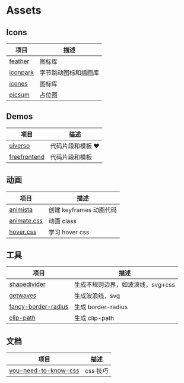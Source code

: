 # Assets

## Icons

| 项目                                                  | 描述                 |
| ----------------------------------------------------- | -------------------- |
| [feather](https://feathericons.com/)                  | 图标库               |
| [iconpark](https://iconpark.oceanengine.com/official) | 字节跳动图标和插画库 |
| [icones](https://icones.js.org/)                      | 图标库               |
| [picsum](https://picsum.photos/)                      | 占位图               |

## Demos

| 项目                                      | 描述              |
| ----------------------------------------- | ----------------- |
| [uiverso](https://uiverse.io/)            | 代码片段和模板 ❤️ |
| [freefrontend](https://freefrontend.com/) | 代码片段和模板    |

## 动画

| 项目                                          | 描述                    |
| --------------------------------------------- | ----------------------- |
| [animista](https://animista.net/)             | 创建 keyframes 动画代码 |
| [animate.css](https://animate.style/)         | 动画 class              |
| [hover.css](https://ianlunn.github.io/Hover/) | 学习 hover css          |

## 工具

| 项目                                                                    | 描述                              |
| ----------------------------------------------------------------------- | --------------------------------- |
| [shapedivider](https://www.shapedivider.app/)                           | 生成不规则边界，如波浪线，svg+css |
| [getwaves](https://getwaves.io/)                                        | 生成波浪线，svg                   |
| [fancy-border-radius](https://9elements.github.io/fancy-border-radius/) | 生成 border-radius                |
| [clip-path](https://www.html.cn/tool/css-clip-path/)                    | 生成 clip-path                    |

## 文档

| 项目                                                               | 描述     |
| ------------------------------------------------------------------ | -------- |
| [you-need-to-know-css](https://lhammer.cn/You-need-to-know-css/#/) | css 技巧 |
